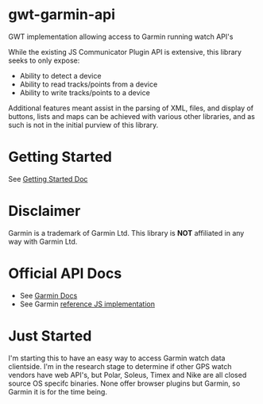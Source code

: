 gwt-garmin-api
==============

GWT implementation allowing access to Garmin running watch API's

While the existing JS Communicator Plugin API is extensive, this library seeks to only expose:
* Ability to detect a device
* Ability to read tracks/points from a device
* Ability to write tracks/points to a device

Additional features meant assist in the parsing of XML, files, and display of buttons, lists and maps can be achieved with various other libraries, and as such is not in the initial purview of this library.

Getting Started
===============
See [Getting Started Doc](https://github.com/lauflabs/gwt-garmin-api/wiki/Getting-Started)

Disclaimer
==========

Garmin is a trademark of Garmin Ltd. This library is **NOT** affiliated in any way with Garmin Ltd.

Official API Docs
=================
* See [Garmin Docs](http://developer.garmin.com/web/communicator-api/documentation/)
* See Garmin [reference JS implementation](http://developer.garmin.com/web/communicator-api/documentation/symbols/src/)


Just Started
============

I'm starting this to have an easy way to access Garmin watch data clientside. I'm in the research stage to determine if other GPS watch vendors have web API's, but Polar, Soleus, Timex and Nike are all closed source OS specifc binaries. None offer browser plugins but Garmin, so Garmin it is for the time being.

